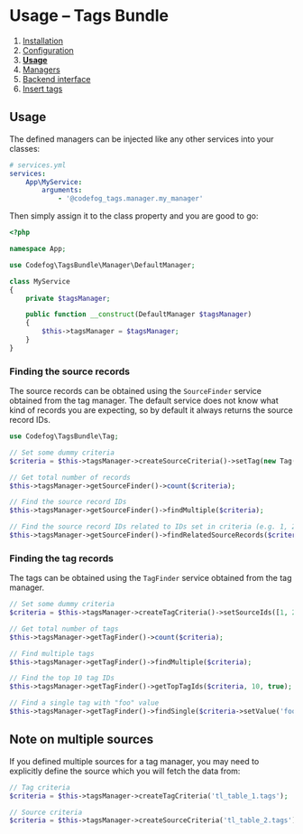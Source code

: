 # Usage – Tags Bundle

1. [Installation](01-installation.md)
2. [Configuration](02-config.md)
3. [**Usage**](03-usage.md)
4. [Managers](04-managers.md)
5. [Backend interface](05-backend.md)
6. [Insert tags](06-insert-tags.md)

## Usage

The defined managers can be injected like any other services into your classes:

```yaml
# services.yml
services:
    App\MyService:
        arguments:
            - '@codefog_tags.manager.my_manager'
```

Then simply assign it to the class property and you are good to go: 

```php
<?php

namespace App;

use Codefog\TagsBundle\Manager\DefaultManager;

class MyService
{
    private $tagsManager;

    public function __construct(DefaultManager $tagsManager)
    {
        $this->tagsManager = $tagsManager;    
    }
}
```

### Finding the source records

The source records can be obtained using the `SourceFinder` service obtained from the tag manager. The default service 
does not know what kind of records you are expecting, so by default it always returns the source record IDs.

```php
use Codefog\TagsBundle\Tag;

// Set some dummy criteria
$criteria = $this->tagsManager->createSourceCriteria()->setTag(new Tag('foo', 'bar'));

// Get total number of records
$this->tagsManager->getSourceFinder()->count($criteria);

// Find the source record IDs
$this->tagsManager->getSourceFinder()->findMultiple($criteria);

// Find the source record IDs related to IDs set in criteria (e.g. 1, 2, 3) 
$this->tagsManager->getSourceFinder()->findRelatedSourceRecords($criteria->setIds([1, 2, 3]));
``` 

### Finding the tag records

The tags can be obtained using the `TagFinder` service obtained from the tag manager.

```php
// Set some dummy criteria
$criteria = $this->tagsManager->createTagCriteria()->setSourceIds([1, 2, 3]);

// Get total number of tags
$this->tagsManager->getTagFinder()->count($criteria);

// Find multiple tags
$this->tagsManager->getTagFinder()->findMultiple($criteria);

// Find the top 10 tag IDs 
$this->tagsManager->getTagFinder()->getTopTagIds($criteria, 10, true);

// Find a single tag with "foo" value
$this->tagsManager->getTagFinder()->findSingle($criteria->setValue('foo'));
``` 

## Note on multiple sources

If you defined multiple sources for a tag manager, you may need to explicitly define the source which you will
fetch the data from:

```php
// Tag criteria
$criteria = $this->tagsManager->createTagCriteria('tl_table_1.tags');

// Source criteria
$criteria = $this->tagsManager->createSourceCriteria('tl_table_2.tags');
``` 
